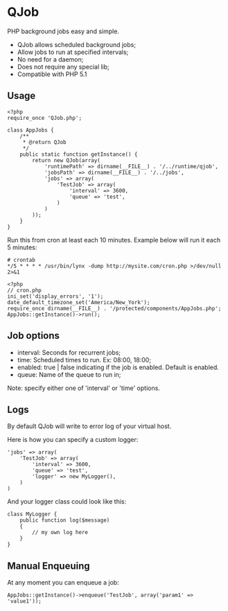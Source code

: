 QJob
====

PHP background jobs easy and simple. 

* QJob allows scheduled background jobs;
* Allow jobs to run at specified intervals;
* No need for a daemon;
* Does not require any special lib;
* Compatible with PHP 5.1

Usage
-----

    <?php
    require_once 'QJob.php';
    
    class AppJobs {
        /**
         * @return QJob
         */
        public static function getInstance() {
            return new QJob(array(
                'runtimePath' => dirname(__FILE__) . '/../runtime/qjob',
                'jobsPath' => dirname(__FILE__) . '/../jobs',
                'jobs' => array(
                    'TestJob' => array(
                        'interval' => 3600,
                        'queue' => 'test',    
                    )    
                )
            ));
        }
    }
    
Run this from cron at least each 10 minutes. Example below will run it each 5 minutes:

    # crontab
    */5 * * * * /usr/bin/lynx -dump http://mysite.com/cron.php >/dev/null 2>&1

    <?php 
    // cron.php    
    ini_set('display_errors', '1');
    date_default_timezone_set('America/New_York');
    require_once dirname(__FILE__) . '/protected/components/AppJobs.php';
    AppJobs::getInstance()->run();
    
Job options
-----------

* interval: Seconds for recurrent jobs;
* time: Scheduled times to run. Ex: 08:00, 18:00;
* enabled: true | false indicating if the job is enabled. Default is enabled.
* queue: Name of the queue to run in;

Note: specify either one of 'interval' or 'time' options.

Logs
----

By default QJob will write to error log of your virtual host.

Here is how you can specify a custom logger:

	'jobs' => array(
	    'TestJob' => array(
	        'interval' => 3600,
	        'queue' => 'test',
	        'logger' => new MyLogger(),    
	    )    
	)

And your logger class could look like this:

	class MyLogger {
		public function log($message)
		{
			// my own log here
		}
	}

Manual Enqueuing
----------------

At any moment you can enqueue a job:

    AppJobs::getInstance()->enqueue('TestJob', array('param1' => 'value1'));
